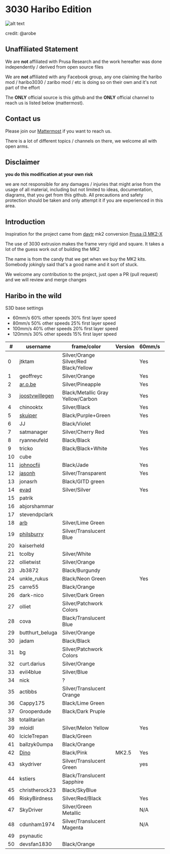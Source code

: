 # 3030 Haribo Edition

![alt text][teaser]

[teaser]: http://i.imgur.com/pz1YWP5.jpg "3030 Haribo Edition in Black"

credit: @arobe

## Unaffiliated Statement

We are **not** affiliated with Prusa Research and the work hereafter was done independently / derived from open source files

We are **not** affiliated with any Facebook group, any one claiming the haribo mod / haribo3030 / zaribo mod / etc is doing so on their own and it's not part of the effort

The **ONLY** official source is this github and the **ONLY** official channel to reach us is listed below (mattermost).  

## Contact us

Please join our [Mattermost](http://3dprinting.community) if you want to reach us.

There is a lot of different topics / channels on there, we welcome all with open arms.

## Disclaimer

**you do this modification at your own risk**

we are not responsible for any damages / injuries that might arise from the usage of all material, including but not limited to ideas, documentation, diagrams, that you get from this github.  All precautions and safety protection should be taken and only attempt it if you are experienced in this area.

## Introduction
Inspiration for the project came from [davtr](http://www.thingiverse.com/davtr/about) mk2 conversion [Prusa i3 MK2-X](http://www.thingiverse.com/thing:1692666)

The use of 3030 extrusion makes the frame very rigid and square.  It takes a lot of the guess work out of building the MK2

The name is from the candy that we get when we buy the MK2 kits.  Somebody jokingly said that's a good name and it sort of stuck.

We welcome any contribution to the project, just open a PR (pull request) and we will review and merge changes

## Haribo in the wild

S3D base settings

- 60mm/s 60% other speeds 30% first layer speed
- 80mm/s 50% other speeds 25% first layer speed
- 100mm/s 40% other speeds 20% first layer speed
- 120mm/s 30% other speeds 15% first layer speed

|\#|username|frame/color|Version|60mm/s|80mm/s|>100mm/s|
|-----|-----|-----|-----|-----|-----|-----|
|0|jtktam|Silver/Orange<br/>Silver/Red<br/>Black/Yellow||Yes|Yes|Yes|
|1|geoffreyc|Silver/Orange||Yes|Yes|Yes|
|2|[ar.o.be](http://imgur.com/a/lWbZ5)|Silver/Pineapple||Yes|Yes|Yes|
|3|[joostvwillegen](http://imgur.com/a/RYOfm)|Black/Metallic Gray<br/>Yellow/Carbon||Yes|Yes|Yes|
|4|chinooktx|Silver/Black||Yes|Yes|Yes|
|5|[skuiper](http://imgur.com/a/5j4W8)|Black/Purple+Green||Yes|Yes||
|6|JJ|Black/Violet|||||
|7|satmanager|Silver/Cherry Red||Yes|Yes||
|8|ryanneufeld|Black/Black|||||
|9|tricko|Black/Black+White||Yes|Yes|Yes|
|10|cube||||||
|11|[johnocfii](http://imgur.com/a/TPEzO)|Black/Jade||Yes|||
|12|[jasonh](http://imgur.com/a/vpMrx)|Silver/Transparent||Yes|Yes|Yes|
|13|jonasrh|Black/GITD green|||||
|14|[evad](http://imgur.com/a/PWNlf)|Silver/Silver||Yes|Yes|Yes|
|15|patrik||||||
|16|abjorshammar||||||
|17|stevendpclark||||||
|18|[arb](http://imgur.com/a/QF9FW)|Silver/Lime Green|||||
|19|[philsburry](http://imgur.com/a/lQyBh)|Silver/Translucent Blue|||||
|20|kaiserheld||||||
|21|tcolby|Silver/White|||||
|22|ollietwist|Silver/Orange|||||
|23|Jb3872|Black/Burgundy|||||
|24|unkle_rukus|Black/Neon Green||Yes|Yes|Yes|
|25|carre55|Black/Orange|||||
|26|dark-nico|Silver/Dark Green|||||
|27|olliet|Silver/Patchwork Colors|||||
|28|cova|Black/Translucent Blue|||||
|29|butthurt_beluga|Silver/Orange|||||
|30|jadam|Black/Black|||||
|31|bg|Silver/Patchwork Colors|||||
|32|curt.darius|Silver/Orange|||||
|33|evil4blue|Silver/Blue|||||
|34|nick|?|||||
|35|actibbs|Silver/Translucent Orange|||||
|36|Cappy175|Black/Lime Green|||||
|37|Grooperdude|Black/Dark Pruple|||||
|38|totalitarian||||||
|39|mloidl|Silver/Melon Yellow||Yes|Yes|Yes|
|40|IcicleTrepan|Black/Green|||||
|41|ballzyk0umpa|Black/Orange|||||
|42|[Dino](https://i.imgur.com/nfYLiFp.jpg)|Black/Pink|MK2.5|Yes|Yes|Yes|
|43|skydriver|Silver/Translucent Green||yes|yes|yes|
|44|kstiers|Black/Translucent Sapphire|||||
|45|christherock23|Black/SkyBlue||||
|46|RiskyBirdness|Silver/Red/Black||Yes|Yes|Yes|
|47|SkyDriver|Silver/Green Metallic||N/A|N/A|N/A|   
|48|cdunham1974|Silver/Translucent Magenta||N/A|N/A|N/A| 
|49|psynautic||||||
|50|devsfan1830|Black/Orange||||| 

